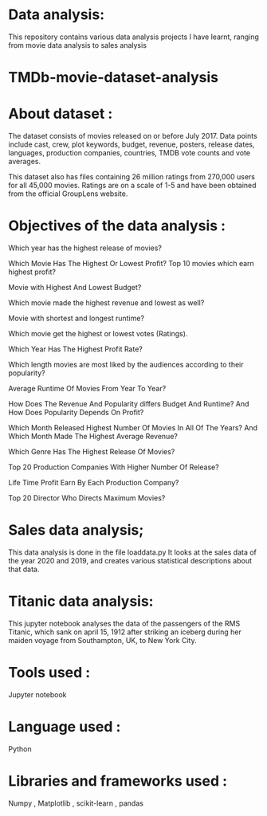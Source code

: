 # Data analysis:
This repository contains various data analysis projects I have learnt, 
ranging from movie data analysis to sales analysis


# TMDb-movie-dataset-analysis

# About dataset :
The dataset consists of movies released on or before July 2017. Data points include cast, crew, plot keywords, budget, revenue, posters, release dates, languages, production companies, countries, TMDB vote counts and vote averages.

This dataset also has files containing 26 million ratings from 270,000 users for all 45,000 movies. Ratings are on a scale of 1-5 and have been obtained from the official GroupLens website.

# Objectives of the data analysis : 

Which year has the highest release of movies?

Which Movie Has The Highest Or Lowest Profit? Top 10 movies which earn highest profit?

Movie with Highest And Lowest Budget?

Which movie made the highest revenue and lowest as well?

Movie with shortest and longest runtime?

Which movie get the highest or lowest votes (Ratings).

Which Year Has The Highest Profit Rate?

Which length movies are most liked by the audiences according to their popularity?

Average Runtime Of Movies From Year To Year?

How Does The Revenue And Popularity differs Budget And Runtime? And How Does Popularity Depends On Profit?

Which Month Released Highest Number Of Movies In All Of The Years? And Which Month Made The Highest Average Revenue?

Which Genre Has The Highest Release Of Movies?

Top 20 Production Companies With Higher Number Of Release?

Life Time Profit Earn By Each Production Company?

Top 20 Director Who Directs Maximum Movies?


# Sales data analysis;
This data analysis is done in the file loaddata.py
It looks at the sales data of the year 2020 and 2019, and creates
various statistical descriptions about that data.

# Titanic data analysis:
This jupyter notebook analyses the data of the passengers
of the RMS Titanic, which sank on april 15, 1912  after striking an 
iceberg during her maiden voyage from Southampton, 
UK, to New York City.

# Tools used : 
Jupyter notebook
# Language used :
Python
# Libraries and frameworks used :
Numpy , Matplotlib , scikit-learn , pandas

